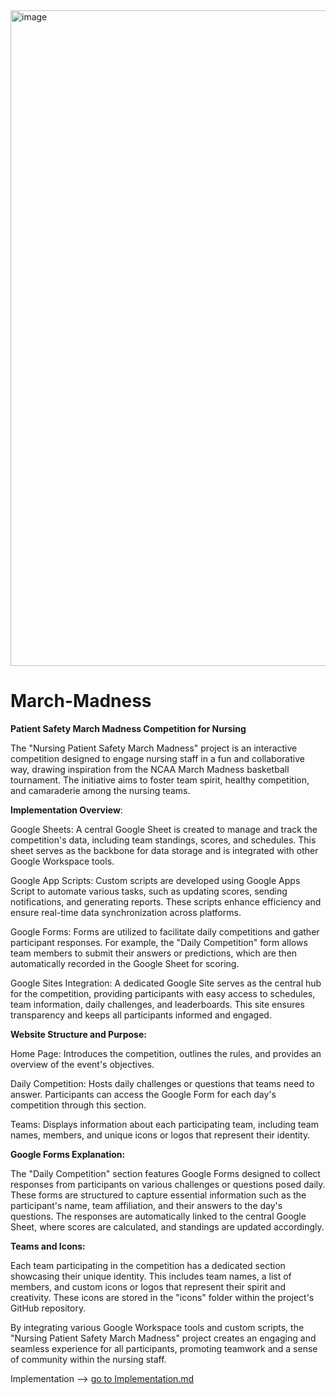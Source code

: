 <img width="1049" alt="image" src="https://github.com/user-attachments/assets/b505d759-1d94-4a3a-9500-aead139b3922" />

# March-Madness
**Patient Safety March Madness Competition for Nursing**

The "Nursing Patient Safety March Madness" project is an interactive competition designed to engage nursing staff in a fun and collaborative way, drawing inspiration from the NCAA March Madness basketball tournament. The initiative aims to foster team spirit, healthy competition, and camaraderie among the nursing teams.​

**Implementation Overview**:

Google Sheets: A central Google Sheet is created to manage and track the competition's data, including team standings, scores, and schedules. This sheet serves as the backbone for data storage and is integrated with other Google Workspace tools.​

Google App Scripts: Custom scripts are developed using Google Apps Script to automate various tasks, such as updating scores, sending notifications, and generating reports. These scripts enhance efficiency and ensure real-time data synchronization across platforms.

Google Forms: Forms are utilized to facilitate daily competitions and gather participant responses. For example, the "Daily Competition" form allows team members to submit their answers or predictions, which are then automatically recorded in the Google Sheet for scoring.​

Google Sites Integration: A dedicated Google Site serves as the central hub for the competition, providing participants with easy access to schedules, team information, daily challenges, and leaderboards. This site ensures transparency and keeps all participants informed and engaged.​

**Website Structure and Purpose:**

Home Page: Introduces the competition, outlines the rules, and provides an overview of the event's objectives.​

Daily Competition: Hosts daily challenges or questions that teams need to answer. Participants can access the Google Form for each day's competition through this section.​

Teams: Displays information about each participating team, including team names, members, and unique icons or logos that represent their identity.​

**Google Forms Explanation:**

The "Daily Competition" section features Google Forms designed to collect responses from participants on various challenges or questions posed daily. These forms are structured to capture essential information such as the participant's name, team affiliation, and their answers to the day's questions. The responses are automatically linked to the central Google Sheet, where scores are calculated, and standings are updated accordingly.​

**Teams and Icons:**

Each team participating in the competition has a dedicated section showcasing their unique identity. This includes team names, a list of members, and custom icons or logos that represent their spirit and creativity. These icons are stored in the "icons" folder within the project's GitHub repository.

By integrating various Google Workspace tools and custom scripts, the "Nursing Patient Safety March Madness" project creates an engaging and seamless experience for all participants, promoting teamwork and a sense of community within the nursing staff.

Implementation --> [go to Implementation.md](https://github.com/lexthoms411/March-Madness/blob/main/Implementation.md)
